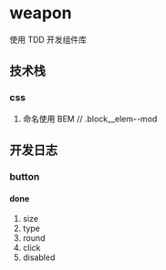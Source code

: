 # weapon
使用 TDD 开发组件库

## 技术栈

### css
1. 命名使用 BEM // .block__elem--mod


## 开发日志
### button
#### done
1. size
2. type
3. round
4. click
5. disabled 